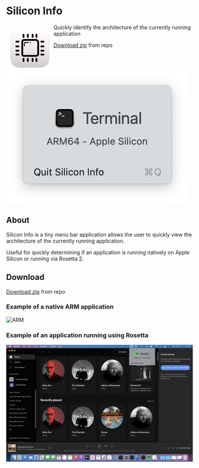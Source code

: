 # Silicon Info
<img style="float: left;" src="images/Icon-128.png">

Quickly identify the architecture of the currently running application

[Download zip](Silicon&#32;Info.zip) from repo
![ARM](images/window.png)

## About
Silicon Info is a tiny menu bar application allows the user to quickly view the architecture of the currently running application.

Useful for quickly determining if an application is running natively on Apple Silicon or running via Rosetta 2.


## Download
[Download zip](Silicon&#32;Info.zip) from repo


### Example of a native ARM application
![ARM](images/arm-example.png)

### Example of an application running using Rosetta
![x86](images/x86-example.png)

